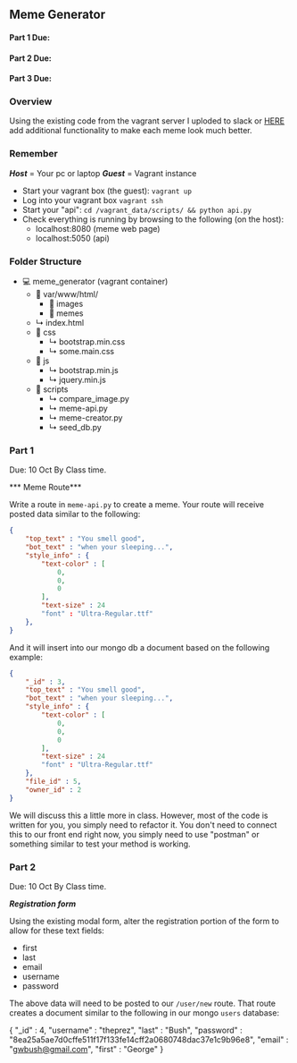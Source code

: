 
## Meme Generator

#### Part 1 Due: 
#### Part 2 Due:
#### Part 3 Due:

### Overview

Using the existing code from the vagrant server I uploded to slack or [HERE](https://github.com/rugbyprof/4443-Internet-Programming/blob/master/Assignments/05-Meme_Generator/meme_generator.zip) add additional functionality to make each meme look much better.

### Remember

***Host*** = Your pc or laptop
***Guest*** = Vagrant instance 

- Start your vagrant box (the guest): `vagrant up`
- Log into your vagrant box `vagrant ssh`
- Start your "api": `cd /vagrant_data/scripts/ && python api.py`
- Check everything is running by browsing to the following (on the host):
    - localhost:8080   (meme web page)
    - localhost:5050   (api)

### Folder Structure


- &#128187; meme_generator (vagrant container)
    - &#128193; var/www/html/
        - &#128193; images
        - &#128193; memes
    - &#x21b3; index.html
    - &#128193; css
        - &#x21b3; bootstrap.min.css
        - &#x21b3; some.main.css
    - &#128193; js
        - &#x21b3; bootstrap.min.js
        - &#x21b3; jquery.min.js
    - &#128193; scripts
        - &#x21b3; compare_image.py
        - &#x21b3; meme-api.py
        - &#x21b3; meme-creator.py
        - &#x21b3; seed_db.py

### Part 1
Due: 10 Oct By Class time.

*** Meme Route***

Write a route in `meme-api.py` to create a meme. Your route will receive posted data similar to the following:

```json
{
	"top_text" : "You smell good",
	"bot_text" : "when your sleeping...",
	"style_info" : {
		"text-color" : [
			0,
			0,
			0
		],
		"text-size" : 24
        "font" : "Ultra-Regular.ttf"
	},
}
```

And it will insert into our mongo db a document based on the following example:

```json
{
	"_id" : 3,
	"top_text" : "You smell good",
	"bot_text" : "when your sleeping...",
	"style_info" : {
		"text-color" : [
			0,
			0,
			0
		],
		"text-size" : 24
        "font" : "Ultra-Regular.ttf"
	},
	"file_id" : 5,
	"owner_id" : 2
}
```

We will discuss this a little more in class. However, most of the code is written for you, you simply need to 
refactor it. You don't need to connect this to our front end right now, you simply need to use "postman" or something similar to test your method is working. 

### Part 2
Due: 10 Oct By Class time.

***Registration form***

Using the existing modal form, alter the registration portion of the form to allow for these text fields:

- first
- last
- email
- username
- password

The above data will need to be posted to our `/user/new` route. That route creates a document similar to the following in our mongo `users` database:

{
	"_id" : 4,
	"username" : "theprez",
	"last" : "Bush",
	"password" : "8ea25a5ae7d0cffe511f17f133fe14cff2a0680748dac37e1c9b96e8",
	"email" : "gwbush@gmail.com",
	"first" : "George"
}





